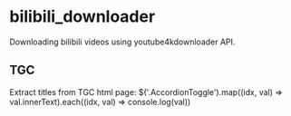 # bilibili_downloader
Downloading bilibili videos using youtube4kdownloader API. 

## TGC
Extract titles from TGC html page:
$('.AccordionToggle').map((idx, val) => val.innerText).each((idx, val) => console.log(val))
